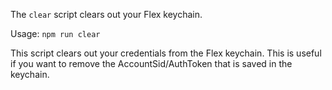 The `clear` script clears out your Flex keychain. 

Usage:
    `npm run clear`

This script clears out your credentials from the Flex keychain. This is useful if you want to remove the AccountSid/AuthToken that is saved in the keychain.
